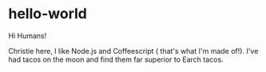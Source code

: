 # hello-world

Hi Humans!

Christie here, I like Node.js and Coffeescript ( that's what I'm made of!). 
I've had tacos on the moon and find them far superior to Earch tacos.

